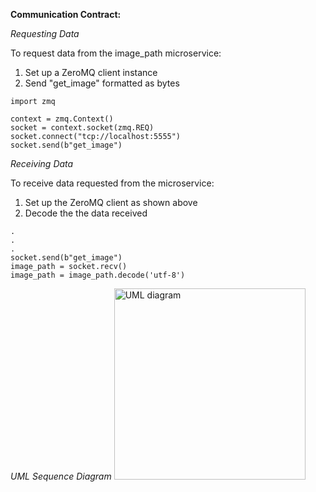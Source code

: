 **Communication Contract:**

*Requesting Data*

To request data from the image_path microservice:

1. Set up a ZeroMQ client instance
2. Send "get_image" formatted as bytes

```
import zmq

context = zmq.Context()
socket = context.socket(zmq.REQ)
socket.connect("tcp://localhost:5555")
socket.send(b"get_image")
```

*Receiving Data*

To receive data requested from the microservice:

1. Set up the ZeroMQ client as shown above
2. Decode the the data received

```
.
.
.
socket.send(b"get_image")
image_path = socket.recv()
image_path = image_path.decode('utf-8')
```

*UML Sequence Diagram*
<img width="306" alt="UML diagram" src="https://github.com/SheyarAgha/cs361-microservice/UML.vpd.jpg">